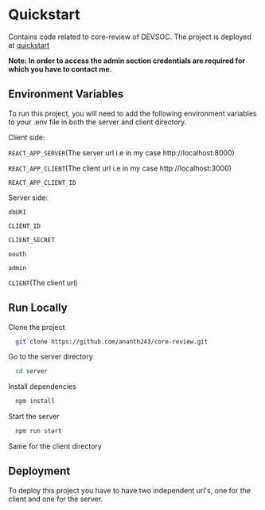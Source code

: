 
# Quickstart

Contains code related to core-review of DEVSOC.
The project is deployed at [quickstart](https://bp-gc.in/quickstart)

**Note: In order to access the admin section credentials are required for which you have to contact me.**

## Environment Variables

To run this project, you will need to add the following environment variables to your .env file in both the server and client directory.

Client side:

`REACT_APP_SERVER`(The server url i.e in my case http://localhost:8000)

`REACT_APP_CLIENT`(The client url i.e in my case http://localhost:3000)

`REACT_APP_CLIENT_ID`

Server side:

`dbURI`

`CLIENT_ID`

`CLIENT_SECRET`

`oauth`

`admin`

`CLIENT`(The client url)

## Run Locally

Clone the project

```bash
  git clone https://github.com/ananth243/core-review.git
```

Go to the server directory

```bash
  cd server
```

Install dependencies

```bash
  npm install
```

Start the server

```bash
  npm run start
```

Same for the client directory
## Deployment

To deploy this project you have to have two independent url's, one for the client and one for the server.
